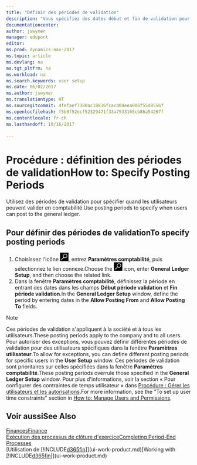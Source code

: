 ```yaml
---
title: "Définir des périodes de validation"
description: "Vous spécifiez des dates début et fin de validation pour configurer quand les utilisateurs peuvent valider en comptabilité."
documentationcenter: 
author: jswymer
manager: edupont
editor: 
ms.prod: dynamics-nav-2017
ms.topic: article
ms.devlang: na
ms.tgt_pltfrm: na
ms.workload: na
ms.search.keywords: user setup
ms.date: 06/02/2017
ms.author: jswymer
ms.translationtype: HT
ms.sourcegitcommit: 4fefaef7380ac10836fcac404eea006f55d8556f
ms.openlocfilehash: f5b0f52ecf52329471f33a7533165cb86a54267f
ms.contentlocale: fr-ch
ms.lasthandoff: 10/16/2017

---
```

# <a name="how-to-specify-posting-periods"></a><span data-ttu-id="ab932-103">Procédure : définition des périodes de validation</span><span class="sxs-lookup"><span data-stu-id="ab932-103">How to: Specify Posting Periods</span></span>
<span data-ttu-id="ab932-104">Utilisez des périodes de validation pour spécifier quand les utilisateurs peuvent valider en comptabilité.</span><span class="sxs-lookup"><span data-stu-id="ab932-104">Use posting periods to specify when users can post to the general ledger.</span></span>  

## <a name="to-specify-posting-periods"></a><span data-ttu-id="ab932-105">Pour définir des périodes de validation</span><span class="sxs-lookup"><span data-stu-id="ab932-105">To specify posting periods</span></span>
1. <span data-ttu-id="ab932-106">Choisissez l'icône ![Page ou état pour la recherche](media/ui-search/search_small.png "icône Page ou état pour la recherche"), entrez **Paramètres comptabilité**, puis sélectionnez le lien connexe.</span><span class="sxs-lookup"><span data-stu-id="ab932-106">Choose the ![Search for Page or Report](media/ui-search/search_small.png "Search for Page or Report icon") icon, enter **General Ledger Setup**, and then choose the related link.</span></span>  
2. <span data-ttu-id="ab932-107">Dans la fenêtre **Paramètres comptabilité**, définissez la période en entrant des dates dans les champs **Début période validation** et **Fin période validation**.</span><span class="sxs-lookup"><span data-stu-id="ab932-107">In the **General Ledger Setup** window, define the period by entering dates in the **Allow Posting From** and **Allow Posting To** fields.</span></span>  

> [!NOTE]  
>   <span data-ttu-id="ab932-108">Ces périodes de validation s'appliquent à la société et à tous les utilisateurs.</span><span class="sxs-lookup"><span data-stu-id="ab932-108">These posting periods apply to the company and to all users.</span></span> <span data-ttu-id="ab932-109">Pour autoriser des exceptions, vous pouvez définir différentes périodes de validation pour des utilisateurs spécifiques dans la fenêtre **Paramètres utilisateur**.</span><span class="sxs-lookup"><span data-stu-id="ab932-109">To allow for exceptions, you can define different posting periods for specific users in the **User Setup** window.</span></span> <span data-ttu-id="ab932-110">Ces périodes de validation sont prioritaires sur celles spécifiées dans la fenêtre **Paramètres comptabilité**.</span><span class="sxs-lookup"><span data-stu-id="ab932-110">These posting periods overrule those specified in the **General Ledger Setup** window.</span></span> <span data-ttu-id="ab932-111">Pour plus d'informations, voir la section « Pour configurer des contraintes de temps utilisateur » dans [Procédure : Gérer les utilisateurs et les autorisations](ui-how-users-permissions.md).</span><span class="sxs-lookup"><span data-stu-id="ab932-111">For more information, see the "To set up user time constraints" section in [How to: Manage Users and Permissions](ui-how-users-permissions.md).</span></span>

## <a name="see-also"></a><span data-ttu-id="ab932-112">Voir aussi</span><span class="sxs-lookup"><span data-stu-id="ab932-112">See Also</span></span>
[<span data-ttu-id="ab932-113">Finances</span><span class="sxs-lookup"><span data-stu-id="ab932-113">Finance</span></span>](finance.md)  
[<span data-ttu-id="ab932-114">Exécution des processus de clôture d'exercice</span><span class="sxs-lookup"><span data-stu-id="ab932-114">Completing Period-End Processes</span></span>](year-how-complete-period-end-processes.md)  
<span data-ttu-id="ab932-115">[Utilisation de [!INCLUDE[d365fin](includes/d365fin_md.md)]](ui-work-product.md)</span><span class="sxs-lookup"><span data-stu-id="ab932-115">[Working with [!INCLUDE[d365fin](includes/d365fin_md.md)]](ui-work-product.md)</span></span>

